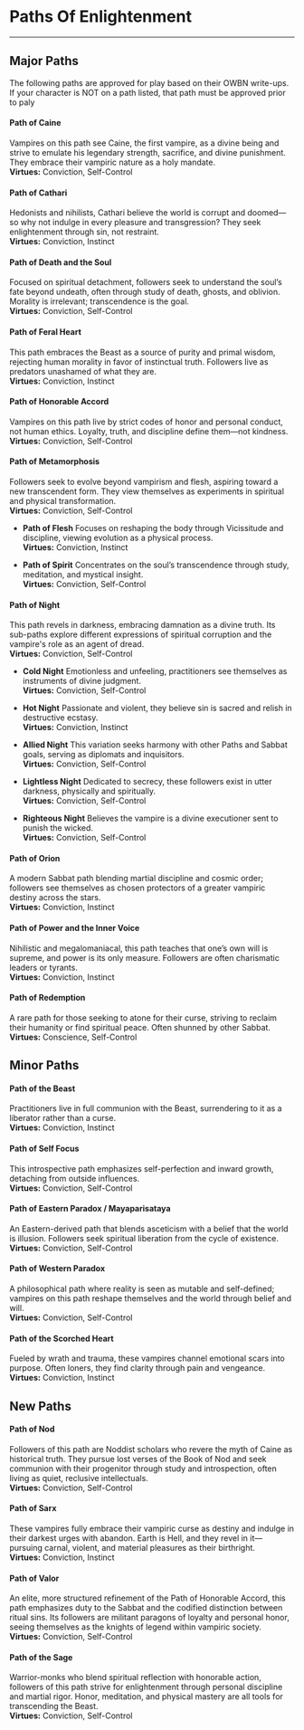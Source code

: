 # Paths Of Enlightenment

-----
## Major Paths

The following paths are approved for play based on their OWBN write-ups. If your character is NOT on a path listed, that path must be approved prior to paly

#### Path of Caine  
Vampires on this path see Caine, the first vampire, as a divine being and strive to emulate his legendary strength, sacrifice, and divine punishment. They embrace their vampiric nature as a holy mandate.  
**Virtues:** Conviction, Self-Control

#### Path of Cathari  
Hedonists and nihilists, Cathari believe the world is corrupt and doomed—so why not indulge in every pleasure and transgression? They seek enlightenment through sin, not restraint.  
**Virtues:** Conviction, Instinct

#### Path of Death and the Soul  
Focused on spiritual detachment, followers seek to understand the soul’s fate beyond undeath, often through study of death, ghosts, and oblivion. Morality is irrelevant; transcendence is the goal.  
**Virtues:** Conviction, Self-Control

#### Path of Feral Heart  
This path embraces the Beast as a source of purity and primal wisdom, rejecting human morality in favor of instinctual truth. Followers live as predators unashamed of what they are.  
**Virtues:** Conviction, Instinct

#### Path of Honorable Accord  
Vampires on this path live by strict codes of honor and personal conduct, not human ethics. Loyalty, truth, and discipline define them—not kindness.  
**Virtues:** Conviction, Self-Control

#### Path of Metamorphosis  
Followers seek to evolve beyond vampirism and flesh, aspiring toward a new transcendent form. They view themselves as experiments in spiritual and physical transformation.  
**Virtues:** Conviction, Self-Control  

- **Path of Flesh** Focuses on reshaping the body through Vicissitude and discipline, viewing evolution as a physical process.  
    **Virtues:** Conviction, Instinct  

- **Path of Spirit** Concentrates on the soul’s transcendence through study, meditation, and mystical insight.  
    **Virtues:** Conviction, Self-Control

#### Path of Night  
This path revels in darkness, embracing damnation as a divine truth. Its sub-paths explore different expressions of spiritual corruption and the vampire's role as an agent of dread.  
**Virtues:** Conviction, Self-Control  

- **Cold Night** Emotionless and unfeeling, practitioners see themselves as instruments of divine judgment.  
    **Virtues:** Conviction, Self-Control  

- **Hot Night** Passionate and violent, they believe sin is sacred and relish in destructive ecstasy.  
    **Virtues:** Conviction, Instinct  

- **Allied Night** This variation seeks harmony with other Paths and Sabbat goals, serving as diplomats and inquisitors.  
    **Virtues:** Conviction, Self-Control  

- **Lightless Night** Dedicated to secrecy, these followers exist in utter darkness, physically and spiritually.  
    **Virtues:** Conviction, Self-Control  

- **Righteous Night** Believes the vampire is a divine executioner sent to punish the wicked.  
    **Virtues:** Conviction, Self-Control

#### Path of Orion  
A modern Sabbat path blending martial discipline and cosmic order; followers see themselves as chosen protectors of a greater vampiric destiny across the stars.  
**Virtues:** Conviction, Instinct

#### Path of Power and the Inner Voice  
Nihilistic and megalomaniacal, this path teaches that one’s own will is supreme, and power is its only measure. Followers are often charismatic leaders or tyrants.  
**Virtues:** Conviction, Instinct

#### Path of Redemption  
A rare path for those seeking to atone for their curse, striving to reclaim their humanity or find spiritual peace. Often shunned by other Sabbat.  
**Virtues:** Conscience, Self-Control

## Minor Paths

#### Path of the Beast
Practitioners live in full communion with the Beast, surrendering to it as a liberator rather than a curse.  
**Virtues:** Conviction, Instinct

#### Path of Self Focus
This introspective path emphasizes self-perfection and inward growth, detaching from outside influences.  
**Virtues:** Conviction, Self-Control

#### Path of Eastern Paradox / Mayaparisataya
An Eastern-derived path that blends asceticism with a belief that the world is illusion. Followers seek spiritual liberation from the cycle of existence.  
**Virtues:** Conviction, Self-Control

#### Path of Western Paradox
A philosophical path where reality is seen as mutable and self-defined; vampires on this path reshape themselves and the world through belief and will.  
**Virtues:** Conviction, Self-Control

#### Path of the Scorched Heart
Fueled by wrath and trauma, these vampires channel emotional scars into purpose. Often loners, they find clarity through pain and vengeance.  
**Virtues:** Conviction, Instinct

## New Paths

#### Path of Nod  
Followers of this path are Noddist scholars who revere the myth of Caine as historical truth. They pursue lost verses of the Book of Nod and seek communion with their progenitor through study and introspection, often living as quiet, reclusive intellectuals.  
**Virtues:** Conviction, Self-Control

#### Path of Sarx  
These vampires fully embrace their vampiric curse as destiny and indulge in their darkest urges with abandon. Earth is Hell, and they revel in it—pursuing carnal, violent, and material pleasures as their birthright.  
**Virtues:** Conviction, Instinct

#### Path of Valor
An elite, more structured refinement of the Path of Honorable Accord, this path emphasizes duty to the Sabbat and the codified distinction between ritual sins. Its followers are militant paragons of loyalty and personal honor, seeing themselves as the knights of legend within vampiric society.  
**Virtues:** Conviction, Self-Control

#### Path of the Sage  
Warrior-monks who blend spiritual reflection with honorable action, followers of this path strive for enlightenment through personal discipline and martial rigor. Honor, meditation, and physical mastery are all tools for transcending the Beast.  
**Virtues:** Conviction, Self-Control